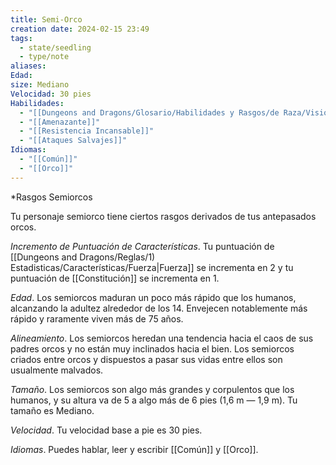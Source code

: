 ```yaml
---
title: Semi-Orco
creation date: 2024-02-15 23:49
tags:
  - state/seedling
  - type/note
aliases: 
Edad: 
size: Mediano
Velocidad: 30 pies
Habilidades:
  - "[[Dungeons and Dragons/Glosario/Habilidades y Rasgos/de Raza/Visión en la Oscuridad|Visión en la Oscuridad]]"
  - "[[Amenazante]]"
  - "[[Resistencia Incansable]]"
  - "[[Ataques Salvajes]]"
Idiomas:
  - "[[Común]]"
  - "[[Orco]]"
---
```

*Rasgos Semiorcos

Tu personaje semiorco tiene ciertos rasgos derivados de tus antepasados orcos.

*Incremento de Puntuación de Características*. Tu puntuación de [[Dungeons and Dragons/Reglas/1) Estadisticas/Características/Fuerza|Fuerza]] se incrementa en 2 y tu
puntuación de [[Constitución]] se incrementa en 1.

*Edad*. Los semiorcos maduran un poco más rápido que los humanos, alcanzando la adultez alrededor de los 14. Envejecen notablemente más rápido y raramente viven más de 75 años.

*Alineamiento*. Los semiorcos heredan una tendencia hacia el caos de sus padres orcos y no están
muy inclinados hacia el bien. Los semiorcos criados entre orcos y dispuestos a pasar sus vidas entre ellos son usualmente malvados.

*Tamaño*. Los semiorcos son algo más grandes y corpulentos que los humanos, y su altura va de 5 a algo más de 6 pies (1,6 m — 1,9 m). Tu tamaño es Mediano.

*Velocidad*. Tu velocidad base a pie es 30 pies.

*Idiomas*. Puedes hablar, leer y escribir [[Común]] y [[Orco]]. 
